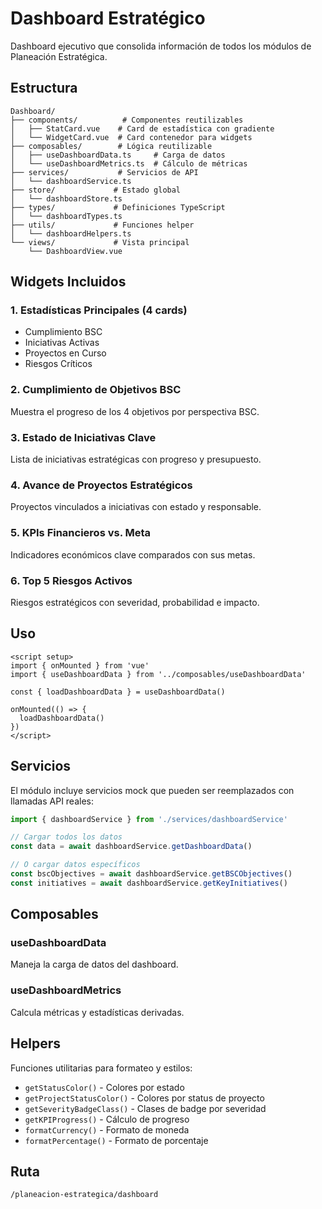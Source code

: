 # Dashboard Estratégico

Dashboard ejecutivo que consolida información de todos los módulos de Planeación Estratégica.

## Estructura

```
Dashboard/
├── components/          # Componentes reutilizables
│   ├── StatCard.vue    # Card de estadística con gradiente
│   └── WidgetCard.vue  # Card contenedor para widgets
├── composables/        # Lógica reutilizable
│   ├── useDashboardData.ts     # Carga de datos
│   └── useDashboardMetrics.ts  # Cálculo de métricas
├── services/           # Servicios de API
│   └── dashboardService.ts
├── store/             # Estado global
│   └── dashboardStore.ts
├── types/             # Definiciones TypeScript
│   └── dashboardTypes.ts
├── utils/             # Funciones helper
│   └── dashboardHelpers.ts
└── views/             # Vista principal
    └── DashboardView.vue
```

## Widgets Incluidos

### 1. Estadísticas Principales (4 cards)
- Cumplimiento BSC
- Iniciativas Activas
- Proyectos en Curso
- Riesgos Críticos

### 2. Cumplimiento de Objetivos BSC
Muestra el progreso de los 4 objetivos por perspectiva BSC.

### 3. Estado de Iniciativas Clave
Lista de iniciativas estratégicas con progreso y presupuesto.

### 4. Avance de Proyectos Estratégicos
Proyectos vinculados a iniciativas con estado y responsable.

### 5. KPIs Financieros vs. Meta
Indicadores económicos clave comparados con sus metas.

### 6. Top 5 Riesgos Activos
Riesgos estratégicos con severidad, probabilidad e impacto.

## Uso

```vue
<script setup>
import { onMounted } from 'vue'
import { useDashboardData } from '../composables/useDashboardData'

const { loadDashboardData } = useDashboardData()

onMounted(() => {
  loadDashboardData()
})
</script>
```

## Servicios

El módulo incluye servicios mock que pueden ser reemplazados con llamadas API reales:

```typescript
import { dashboardService } from './services/dashboardService'

// Cargar todos los datos
const data = await dashboardService.getDashboardData()

// O cargar datos específicos
const bscObjectives = await dashboardService.getBSCObjectives()
const initiatives = await dashboardService.getKeyInitiatives()
```

## Composables

### useDashboardData
Maneja la carga de datos del dashboard.

### useDashboardMetrics
Calcula métricas y estadísticas derivadas.

## Helpers

Funciones utilitarias para formateo y estilos:
- `getStatusColor()` - Colores por estado
- `getProjectStatusColor()` - Colores por status de proyecto
- `getSeverityBadgeClass()` - Clases de badge por severidad
- `getKPIProgress()` - Cálculo de progreso
- `formatCurrency()` - Formato de moneda
- `formatPercentage()` - Formato de porcentaje

## Ruta

`/planeacion-estrategica/dashboard`

